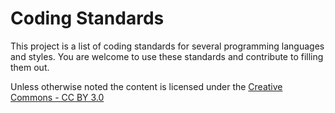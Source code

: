 # Coding Standards

This project is a list of coding standards for several programming languages and styles. You are welcome to use these standards and contribute to filling them out.

Unless otherwise noted the content is licensed under the [Creative Commons - CC BY 3.0](http://creativecommons.org/licenses/by/3.0/)